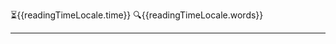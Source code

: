 :hourglass_flowing_sand:{{readingTimeLocale.time}}
:mag:{{readingTimeLocale.words}}
***

<Test/>



<script setup>
import {useReadingTimeLocale} from "vuepress-plugin-reading-time2/client";
const readingTimeLocale = useReadingTimeLocale();
</script>
